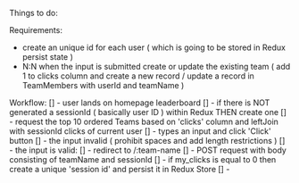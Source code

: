 Things to do:

Requirements:
- create an unique id for each user ( which is going to be stored in Redux persist state )
- N:N when the input is submitted create or update the existing team ( add 1 to clicks column and create a new record / update a record in TeamMembers with userId and teamName )

Workflow:
[] - user lands on homepage leaderboard
[] - if there is NOT generated a sessionId ( basically user ID ) within Redux THEN create one
[] - request the top 10 ordered Teams based on 'clicks' column and leftJoin with sessionId clicks of current user 
[] - types an input and click 'Click' button
    [] - the input invalid ( prohibit spaces and add length restrictions )
    [] - the input is valid:
        [] - redirect to /:team-name
        [] - POST request with body consisting of teamName and sessionId
        [] - if my_clicks is equal to 0 then create a unique 'session id' and persist it in Redux Store 
        [] - 